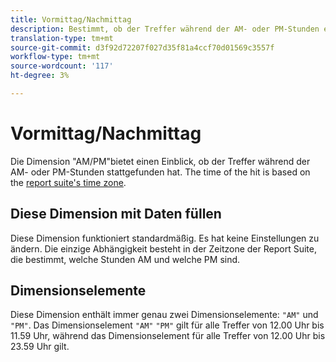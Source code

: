```yaml
---
title: Vormittag/Nachmittag
description: Bestimmt, ob der Treffer während der AM- oder PM-Stunden erfolgte.
translation-type: tm+mt
source-git-commit: d3f92d72207f027d35f81a4ccf70d01569c3557f
workflow-type: tm+mt
source-wordcount: '117'
ht-degree: 3%

---
```



# Vormittag/Nachmittag

Die Dimension &quot;AM/PM&quot;bietet einen Einblick, ob der Treffer während der AM- oder PM-Stunden stattgefunden hat. The time of the hit is based on the [report suite&#39;s time zone](/help/admin/admin/general-acct-settings-admin.md).

## Diese Dimension mit Daten füllen

Diese Dimension funktioniert standardmäßig. Es hat keine Einstellungen zu ändern. Die einzige Abhängigkeit besteht in der Zeitzone der Report Suite, die bestimmt, welche Stunden AM und welche PM sind.

## Dimensionselemente

Diese Dimension enthält immer genau zwei Dimensionselemente: `"AM"` und `"PM"`. Das Dimensionselement `"AM"` `"PM"` gilt für alle Treffer von 12.00 Uhr bis 11.59 Uhr, während das Dimensionselement für alle Treffer von 12.00 Uhr bis 23.59 Uhr gilt.
